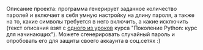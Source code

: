 Описание проекта: программа генерирует заданное количество паролей и включает в себя умную настройку на длину пароля, а также на то, какие символы требуется в него включить, а какие исключить (текст описания взят с [одного из уроков](https://stepik.org/lesson/349848/step/1?unit=333703) курса "Поколение Python: курс для начинающих"). Можете сгенерировать случайный пароль и опробовать его для защиты своего аккаунта в соц.сетях :)  
